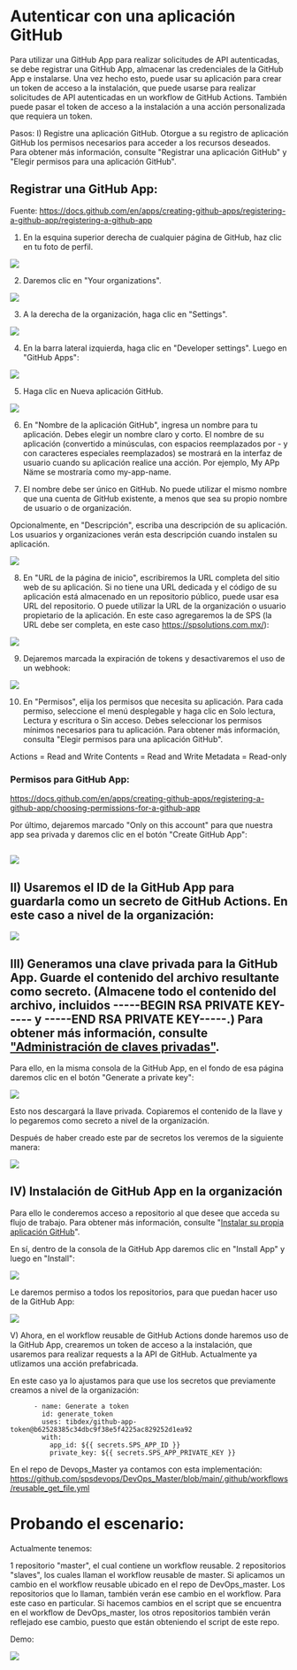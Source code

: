 # Autenticar con una aplicación GitHub

Para utilizar una GitHub App para realizar solicitudes de API autenticadas, se debe registrar una GitHub App, almacenar las credenciales de la GitHub App e instalarse.
Una vez hecho esto, puede usar su aplicación para crear un token de acceso a la instalación, que puede usarse para realizar solicitudes de API autenticadas en un workflow de GitHub Actions. También puede pasar el token de acceso a la instalación a una acción personalizada que requiera un token.

Pasos:
I) Registre una aplicación GitHub. Otorgue a su registro de aplicación GitHub los permisos necesarios para acceder a los recursos deseados. Para obtener más información, consulte "Registrar una aplicación GitHub" y "Elegir permisos para una aplicación GitHub".

## Registrar una GitHub App: 
Fuente: https://docs.github.com/en/apps/creating-github-apps/registering-a-github-app/registering-a-github-app

1) En la esquina superior derecha de cualquier página de GitHub, haz clic en tu foto de perfil.

![](./assets/github_app/1-uninstall.png)

2) Daremos clic en "Your organizations".

![](./assets/github_app/2-uninstall.png)

3) A la derecha de la organización, haga clic en "Settings".

![](./assets/github_app/3-uninstall.png)

4) En la barra lateral izquierda, haga clic en "Developer settings". Luego en "GitHub Apps":

![](./assets/github_app/4-uninstall.png)

5) Haga clic en Nueva aplicación GitHub.

![](./assets/github_app/6-install.png)

6) En "Nombre de la aplicación GitHub", ingresa un nombre para tu aplicación. Debes elegir un nombre claro y corto. 
El nombre de su aplicación (convertido a minúsculas, con espacios reemplazados por - y con caracteres especiales reemplazados) se mostrará en la interfaz de usuario cuando su aplicación realice una acción. Por ejemplo, My APp Näme se mostraría como my-app-name.

7) El nombre debe ser único en GitHub. No puede utilizar el mismo nombre que una cuenta de GitHub existente, a menos que sea su propio nombre de usuario o de organización.

Opcionalmente, en "Descripción", escriba una descripción de su aplicación. Los usuarios y organizaciones verán esta descripción cuando instalen su aplicación.

![](./assets/github_app/7-install.png)

8) En "URL de la página de inicio", escribiremos la URL completa del sitio web de su aplicación. Si no tiene una URL dedicada y el código de su aplicación está almacenado en un repositorio público, puede usar esa URL del repositorio. O puede utilizar la URL de la organización o usuario propietario de la aplicación.
En este caso agregaremos la de SPS (la URL debe ser completa, en este caso https://spsolutions.com.mx/):

![](./assets/github_app/8-install.png)


9) Dejaremos marcada la expiración de tokens y desactivaremos el uso de un webhook:

![](./assets/github_app/9-install.png)


10) En "Permisos", elija los permisos que necesita su aplicación. Para cada permiso, seleccione el menú desplegable y haga clic en Solo lectura, Lectura y escritura o Sin acceso. Debes seleccionar los permisos mínimos necesarios para tu aplicación. Para obtener más información, consulta "Elegir permisos para una aplicación GitHub".

Actions = Read and Write
Contents = Read and Write
Metadata = Read-only

### Permisos para GitHub App:
https://docs.github.com/en/apps/creating-github-apps/registering-a-github-app/choosing-permissions-for-a-github-app

Por último, dejaremos marcado "Only on this account" para que nuestra app sea privada y daremos clic en el botón "Create GitHub App":

![](./assets/github_app/10-install.png)
---

## II) Usaremos el ID de la GitHub App para guardarla como un secreto de GitHub Actions. En este caso a nivel de la organización:

![](./assets/github_app/11-install.png)

## III) Generamos una clave privada para la GitHub App. Guarde el contenido del archivo resultante como secreto. (Almacene todo el contenido del archivo, incluidos -----BEGIN RSA PRIVATE KEY----- y -----END RSA PRIVATE KEY-----.) Para obtener más información, consulte ["Administración de claves privadas"](https://docs.github.com/en/apps/creating-github-apps/authenticating-with-a-github-app/managing-private-keys-for-github-apps).
Para ello, en la misma consola de la GitHub App, en el fondo de esa página daremos clic en el botón "Generate a private key":

![](./assets/github_app/12-install.png)

Esto nos descargará la llave privada. Copiaremos el contenido de la llave y lo pegaremos como secreto a nivel de la organización.

Después de haber creado este par de secretos los veremos de la siguiente manera:

![](./assets/github_app/13-install.png)


## IV) Instalación de GitHub App en la organización 
Para ello le conderemos acceso a repositorio al que desee que acceda su flujo de trabajo. Para obtener más información, consulte "[Instalar su propia aplicación GitHub](https://docs.github.com/en/apps/using-github-apps/installing-your-own-github-app#installing-your-private-github-app-on-your-repository)".

En sí, dentro de la consola de la GitHub App daremos clic en "Install App" y luego en "Install":

![](./assets/github_app/14-install.png)

Le daremos permiso a todos los repositorios, para que puedan hacer uso de la GitHub App:

![](./assets/github_app/15-install.png)


V) Ahora, en el workflow reusable de GitHub Actions donde haremos uso de la GitHub App, crearemos un token de acceso a la instalación, que usaremos para realizar requests a la API de GitHub. Actualmente ya utlizamos una acción prefabricada.

En este caso ya lo ajustamos para que use los secretos que previamente creamos a nivel de la organización:
```
      - name: Generate a token
        id: generate_token
        uses: tibdex/github-app-token@b62528385c34dbc9f38e5f4225ac829252d1ea92
        with:
          app_id: ${{ secrets.SPS_APP_ID }}
          private_key: ${{ secrets.SPS_APP_PRIVATE_KEY }}
```

En el repo de Devops_Master ya contamos con esta implementación:
https://github.com/spsdevops/DevOps_Master/blob/main/.github/workflows/reusable_get_file.yml



# Probando el escenario:

Actualmente tenemos:

1 repositorio "master", el cual contiene un workflow reusable.
2 repositorios "slaves", los cuales llaman el workflow reusable de master.
Si aplicamos un cambio en el workflow reusable ubicado en el repo de DevOps_master. Los repositorios que lo llaman, también verán ese cambio en el workflow.
Para este caso en particular. Si hacemos cambios en el script que se encuentra en el workflow de DevOps_master, los otros repositorios también verán reflejado ese cambio, puesto que están obteniendo el script de este repo. 

Demo:

![](./assets/github_app/devops_master.gif)